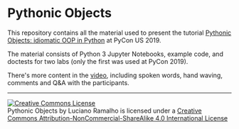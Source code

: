# Pythonic Objects

This repository contains all the material used to present the tutorial [Pythonic Objects: idiomatic OOP in Python](https://us.pycon.org/2019/schedule/presentation/76/) at PyCon US 2019.

The material consists of Python 3 Jupyter Notebooks, example code, and doctests for two labs (only the first was used at PyCon 2019).

There's more content in the [video](https://www.youtube.com/watch?v=mUu_4k6a5-I), including spoken words, hand waving, comments and Q&A with the participants.

----

<a rel="license" href="http://creativecommons.org/licenses/by-nc-sa/4.0/"><img alt="Creative Commons License" style="border-width:0" src="https://i.creativecommons.org/l/by-nc-sa/4.0/88x31.png" /></a><br /><span xmlns:dct="http://purl.org/dc/terms/" property="dct:title">Pythonic Objects</span> by <span xmlns:cc="http://creativecommons.org/ns#" property="cc:attributionName">Luciano Ramalho</span> is licensed under a <a rel="license" href="http://creativecommons.org/licenses/by-nc-sa/4.0/">Creative Commons Attribution-NonCommercial-ShareAlike 4.0 International License</a>